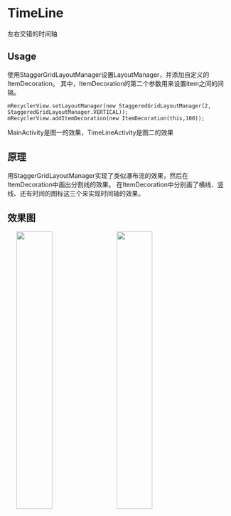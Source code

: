 # TimeLine
左右交错的时间轴

## Usage
使用StaggerGridLayoutManager设置LayoutManager，并添加自定义的ItemDecoration。
其中，ItemDecoration的第二个参数用来设置item之间的间隔。

```
mRecyclerView.setLayoutManager(new StaggeredGridLayoutManager(2, StaggeredGridLayoutManager.VERTICAL));
mRecyclerView.addItemDecoration(new ItemDecoration(this,100));
```
MainActivity是图一的效果，TimeLineActivity是图二的效果
## 原理
用StaggerGridLayoutManager实现了类似瀑布流的效果，然后在ItemDecoration中画出分割线的效果。
在ItemDecoration中分别画了横线、竖线、还有时间的图标这三个来实现时间轴的效果。

## 效果图
<div>
<image hspace="20" src="https://github.com/vivian8725118/TimeLine/blob/master/art/FEDD719A6C84658E728E03762C5334AE.jpg" width=40% height=40%/>
<image src="https://github.com/vivian8725118/TimeLine/blob/master/art/A6A1B601503A23E054ABC9B205B2131F.png?raw=true" width=40% height=40%/>
</div>
